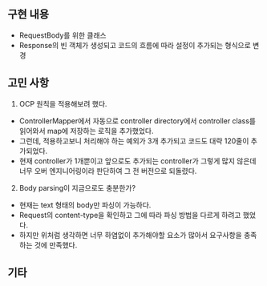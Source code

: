 ## 구현 내용
- RequestBody를 위한 클래스
- Response의 빈 객체가 생성되고 코드의 흐름에 따라 설정이 추가되는 형식으로 변경

## 고민 사항

1. OCP 원칙을 적용해보려 했다.
- ControllerMapper에서 자동으로 controller directory에서 controller class를 읽어와서 map에 저장하는 로직을 추가했었다.
- 그런데, 적용하고보니 처리해야 하는 예외가 3개 추가되고 코드도 대략 120줄이 추가되었다.
- 현재 controller가 1개뿐이고 앞으로도 추가되는 controller가 그렇게 많지 않은데 너무 오버 엔지니어링이라 판단하여 그 전 버전으로 되돌렸다.

2. Body parsing이 지금으로도 충분한가?
- 현재는 text 형태의 body만 파싱이 가능하다.
- Request의 content-type을 확인하고 그에 따라 파싱 방법을 다르게 하려고 했었다.
- 하지만 위처럼 생각하면 너무 하염없이 추가해야할 요소가 많아서 요구사항을 충족하는 것에 만족했다.

## 기타
